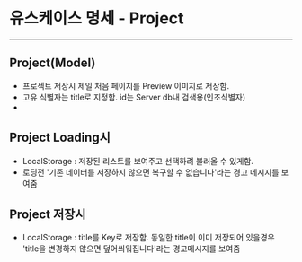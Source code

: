 유스케이스 명세 - Project
=========

---

## Project(Model)
* 프로젝트 저장시 제일 처음 페이지를 Preview 이미지로 저장함.
* 고유 식별자는 title로 지정함. id는 Server db내 검색용(인조식별자)
* 


## Project Loading시
* LocalStorage : 저장된 리스트를 보여주고 선택하려 불러올 수 있게함. 
* 로딩전 '기존 데이터를 저장하지 않으면 복구할 수 없습니다'라는  경고 메시지를 보여줌


## Project 저장시
* LocalStorage : title를 Key로 저장함. 동일한 title이 이미 저장되어 있을경우 'title을 변경하지 않으면 덮어씌워집니다'라는 경고메시지를 보여줌